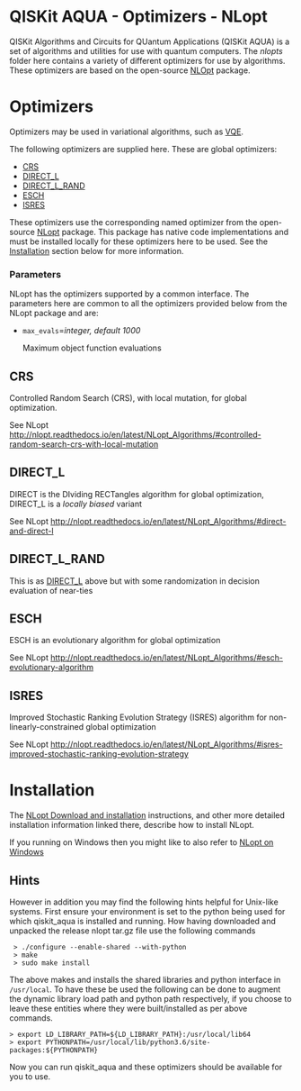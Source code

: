 # QISKit AQUA - Optimizers - NLopt

QISKit Algorithms and Circuits for QUantum Applications (QISKit AQUA) is a set of algorithms and utilities
for use with quantum computers. 
The *nlopts* folder here contains a variety of different optimizers for use by algorithms.
These optimizers are based on the open-source [NLOpt](https://nlopt.readthedocs.io) package.

# Optimizers

Optimizers may be used in variational algorithms, such as [VQE](../../..#vqe).
 
The following optimizers are supplied here. These are global optimizers:

* [CRS](#crs)
* [DIRECT_L](#direct_l)
* [DIRECT_L_RAND](#direct_l_rand)
* [ESCH](#esch)
* [ISRES](#isres)

These optimizers use the corresponding named optimizer from the open-source [NLopt](https://nlopt.readthedocs.io)
package. This package has native code implementations and must be installed locally for these optimizers here
to be used. See the [Installation](#installation) section below for more information. 

### Parameters

NLopt has the optimizers supported by a common interface. The parameters here are common to all the
optimizers provided below from the NLopt package and are:

* `max_evals`=*integer, default 1000*

  Maximum object function evaluations

## CRS

Controlled Random Search (CRS), with local mutation, for global optimization.

See NLopt http://nlopt.readthedocs.io/en/latest/NLopt_Algorithms/#controlled-random-search-crs-with-local-mutation


## DIRECT_L

DIRECT is the DIviding RECTangles algorithm for global optimization, DIRECT_L is a *locally biased* variant

See NLopt http://nlopt.readthedocs.io/en/latest/NLopt_Algorithms/#direct-and-direct-l


## DIRECT_L_RAND

This is as [DIRECT_L](#direct_l) above but with some randomization in decision evaluation of near-ties


## ESCH

ESCH is an evolutionary algorithm for global optimization

See NLopt http://nlopt.readthedocs.io/en/latest/NLopt_Algorithms/#esch-evolutionary-algorithm


## ISRES

Improved Stochastic Ranking Evolution Strategy (ISRES) algorithm for non-linearly-constrained global optimization

See NLopt http://nlopt.readthedocs.io/en/latest/NLopt_Algorithms/#isres-improved-stochastic-ranking-evolution-strategy

# Installation

The [NLopt Download and installation](https://nlopt.readthedocs.io/en/latest/#download-and-installation)
instructions, and other more detailed installation information linked there, describe how to install NLopt.

If you running on Windows then you might like to also refer to
[NLopt on Windows](https://nlopt.readthedocs.io/en/latest/NLopt_on_Windows/)

## Hints

However in addition you may find the following hints helpful for Unix-like systems. First ensure your environment is set
to the python being used for which qiskit_aqua is installed and running. How having downloaded and unpacked the release
nlopt tar.gz file use the following commands

```
 > ./configure --enable-shared --with-python
 > make
 > sudo make install
```

The above makes and installs the shared libraries and python interface in `/usr/local`. To have these be used the
following can be done to augment the dynamic library load path and python path respectively, if you choose to leave 
these entities where they were built/installed as per above commands.

```
> export LD_LIBRARY_PATH=${LD_LIBRARY_PATH}:/usr/local/lib64
> export PYTHONPATH=/usr/local/lib/python3.6/site-packages:${PYTHONPATH}
```

Now you can run qiskit_aqua and these optimizers should be available for you to use.